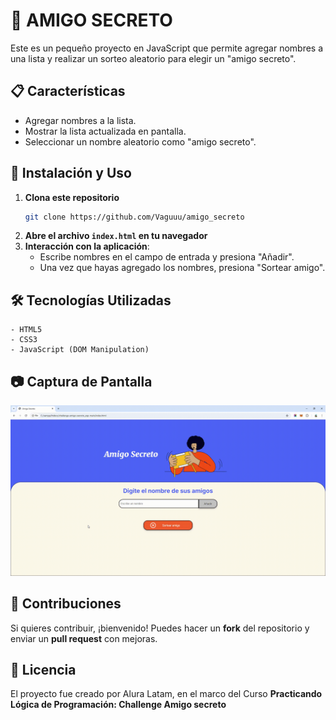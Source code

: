 # 🎉 AMIGO SECRETO

Este es un pequeño proyecto en JavaScript que permite agregar nombres a una lista y realizar un sorteo aleatorio para elegir un "amigo secreto".

## 📋 Características

- Agregar nombres a la lista.
- Mostrar la lista actualizada en pantalla.
- Seleccionar un nombre aleatorio como "amigo secreto".

## 🚀 Instalación y Uso

1. **Clona este repositorio**  
   ```bash
   git clone https://github.com/Vaguuu/amigo_secreto
   ```
2. **Abre el archivo `index.html` en tu navegador**  
3. **Interacción con la aplicación**:
   - Escribe nombres en el campo de entrada y presiona "Añadir".
   - Una vez que hayas agregado los nombres, presiona "Sortear amigo".
## 🛠️ Tecnologías Utilizadas
    - HTML5
    - CSS3
    - JavaScript (DOM Manipulation)
## 📷 Captura de Pantalla
![Vista previa del proyecto](assets/amigo_secreto.gif)

## 🤝 Contribuciones

Si quieres contribuir, ¡bienvenido! Puedes hacer un **fork** del repositorio y enviar un **pull request** con mejoras.

## 📄 Licencia

El proyecto fue creado por Alura Latam, en el marco del Curso **Practicando Lógica de Programación: Challenge Amigo secreto**
